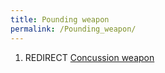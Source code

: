 ```yaml
---
title: Pounding weapon
permalink: /Pounding_weapon/
---
```


1.  REDIRECT [Concussion weapon](Concussion_weapon "wikilink")
